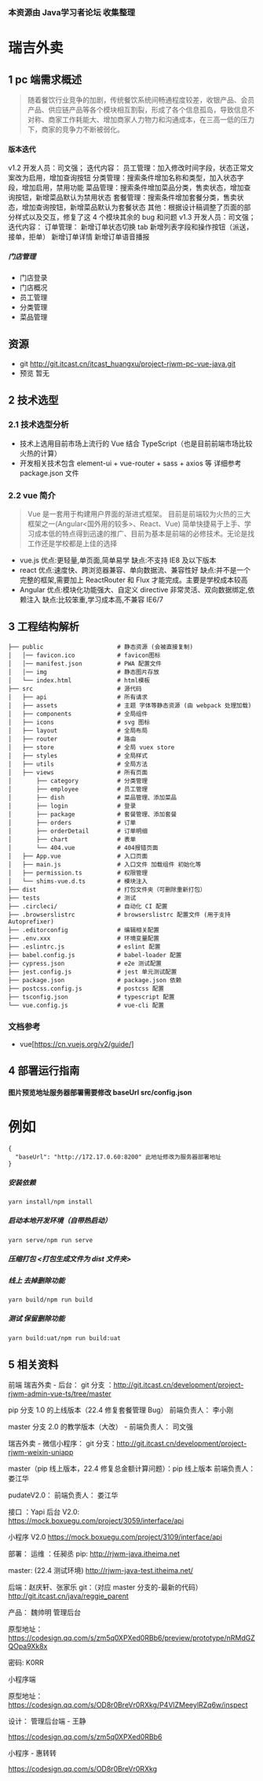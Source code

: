 ### 本资源由 Java学习者论坛 收集整理
# 瑞吉外卖

## 1 pc 端需求概述

> 随着餐饮行业竞争的加剧，传统餐饮系统间畅通程度较差，收银产品、会员产品、供应链产品等各个模块相互割裂，形成了各个信息孤岛，导致信息不对称、商家工作耗能大、增加商家人力物力和沟通成本，在三高一低的压力下，商家的竞争力不断被弱化。

#### 版本迭代

v1.2
开发人员：司文强；
迭代内容：
员工管理：加入修改时间字段，状态正常文案改为启用，增加查询按钮
分类管理：搜索条件增加名称和类型，加入状态字段，增加启用，禁用功能
菜品管理：搜索条件增加菜品分类，售卖状态，增加查询按钮，新增菜品默认为禁用状态
套餐管理：搜索条件增加套餐分类，售卖状态，增加查询按钮，新增菜品默认为套餐状态
其他：根据设计稿调整了页面的部分样式以及交互，修复了这 4 个模块其余的 bug 和问题
v1.3
开发人员：司文强；
迭代内容：
订单管理：
新增订单状态切换 tab
新增列表字段和操作按钮（派送，接单，拒单）
新增订单详情
新增订单语音播报

##### 门店管理

- 门店登录
- 门店概况
- 员工管理
- 分类管理
- 菜品管理

## 资源

- git http://git.itcast.cn/itcast_huangxu/project-rjwm-pc-vue-java.git
- 预览 暂无

## 2 技术选型

### 2.1 技术选型分析

- 技术上选用目前市场上流行的 Vue 结合 TypeScript（也是目前前端市场比较火热的计算）
- 开发相关技术包含 element-ui + vue-router + sass + axios 等 详细参考 package.json 文件

### 2.2 vue 简介

> Vue 是一套用于构建用户界面的渐进式框架。 目前是前端较为火热的三大框架之一(Angular<国外用的较多>、React、Vue)
> 简单快捷易于上手、学习成本低的特点得到迅速的推广、目前为基本是前端的必修技术。无论是找工作还是学校都是上佳的选择

- vue.js 优点:更轻量,单页面,简单易学 缺点:不支持 IE8 及以下版本
- react 优点:速度快、跨浏览器兼容、单向数据流、兼容性好 缺点:并不是一个完整的框架,需要加上 ReactRouter 和 Flux 才能完成。主要是学校成本较高
- Angular 优点:模块化功能强大、自定义 directive 非常灵活、双向数据绑定,依赖注入 缺点:比较笨重,学习成本高,不兼容 IE6/7

## 3 工程结构解析

```
├── public                     # 静态资源 (会被直接复制)
│   │── favicon.ico            # favicon图标
│   │── manifest.json          # PWA 配置文件
│   │── img                    # 静态图片存放
│   └── index.html             # html模板
├── src                        # 源代码
│   ├── api                    # 所有请求
│   ├── assets                 # 主题 字体等静态资源 (由 webpack 处理加载)
│   ├── components             # 全局组件
│   ├── icons                  # svg 图标
│   ├── layout                 # 全局布局
│   ├── router                 # 路由
│   ├── store                  # 全局 vuex store
│   ├── styles                 # 全局样式
│   ├── utils                  # 全局方法
│   ├── views                  # 所有页面
│       ├── category           # 分类管理
│       ├── employee           # 员工管理
│       ├── dish               # 菜品管理、添加菜品
│       ├── login              # 登录
│       ├── package            # 套餐管理、添加套餐
│       ├── orders             # 订单
│       ├── orderDetail        # 订单明细
│       ├── chart              # 表单
│       └── 404.vue            # 404报错页面
│   ├── App.vue                # 入口页面
│   ├── main.js                # 入口文件 加载组件 初始化等
│   ├── permission.ts          # 权限管理
│   └── shims-vue.d.ts         # 模块注入
├── dist                       # 打包文件夹（可删除重新打包）
├── tests                      # 测试
├── .circleci/                 # 自动化 CI 配置
├── .browserslistrc            # browserslistrc 配置文件 (用于支持 Autoprefixer)
├── .editorconfig              # 编辑相关配置
├── .env.xxx                   # 环境变量配置
├── .eslintrc.js               # eslint 配置
├── babel.config.js            # babel-loader 配置
├── cypress.json               # e2e 测试配置
├── jest.config.js             # jest 单元测试配置
├── package.json               # package.json 依赖
├── postcss.config.js          # postcss 配置
├── tsconfig.json              # typescript 配置
└── vue.config.js              # vue-cli 配置

```

### 文档参考

- vue[https://cn.vuejs.org/v2/guide/]

## 4 部署运行指南

#### 图片预览地址服务器部署需要修改 baseUrl src/config.json

# 例如

```
{
  "baseUrl": "http://172.17.0.60:8200" 此地址修改为服务器部署地址
}
```

##### 安装依赖

```bash
yarn install/npm install
```

##### 启动本地开发环境（自带热启动）

```bash
yarn serve/npm run serve
```

##### 压缩打包 <打包生成文件为 dist 文件夹>

##### 线上 去掉删除功能

```bash
yarn build/npm run build
```

##### 测试 保留删除功能

```bash
yarn build:uat/npm run build:uat
```

## 5 相关资料

前端
瑞吉外卖 - 后台：
git 分支 ：http://git.itcast.cn/development/project-rjwm-admin-vue-ts/tree/master

pip 分支 1.0 的上线版本（22.4 修复套餐管理 Bug） 前端负责人： 李小刚

master 分支 2.0 的教学版本（大改） - 前端负责人： 司文强

瑞吉外卖 - 微信小程序：
git 分支：http://git.itcast.cn/development/project-rjwm-weixin-uniapp

master（pip 线上版本，22.4 修复总金额计算问题）：pip 线上版本 前端负责人： 娄江华

pudateV2.0： 前端负责人： 娄江华

接口 ：Yapi
后台 V2.0: https://mock.boxuegu.com/project/3059/interface/api

小程序 V2.0 https://mock.boxuegu.com/project/3109/interface/api

部署： 运维 ：任昶丞
pip: http://rjwm-java.itheima.net

master: (22.4 测试环境) http://rjwm-java-test.itheima.net/

后端：赵庆轩、张家乐
git：（对应 master 分支的-最新的代码）http://git.itcast.cn/java/reggie_parent

产品： 魏帅明
管理后台

原型地址：https://codesign.qq.com/s/zm5q0XPXed0RBb6/preview/prototype/nRMdGZQOpa9Xk8x

密码: K0RR

小程序端

原型地址：https://codesign.qq.com/s/OD8r0BreVr0RXkg/P4VlZMeeylRZq6w/inspect

设计：
管理后台端 - 王静

https://codesign.qq.com/s/zm5q0XPXed0RBb6

小程序 - 惠转转

https://codesign.qq.com/s/OD8r0BreVr0RXkg
